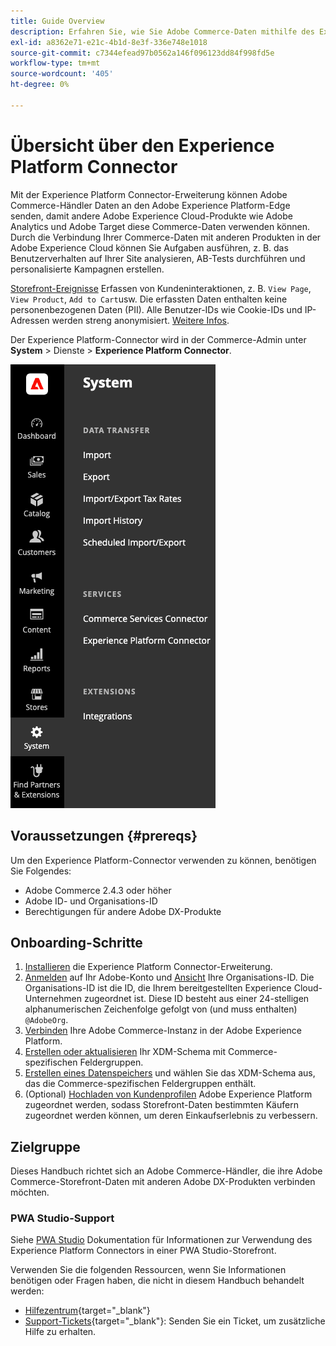 ```yaml
---
title: Guide Overview
description: Erfahren Sie, wie Sie Adobe Commerce-Daten mithilfe des Experience Platform-Connectors in Adobe Experience Platform integrieren.
exl-id: a8362e71-e21c-4b1d-8e3f-336e748e1018
source-git-commit: c7344efead97b0562a146f096123dd84f998fd5e
workflow-type: tm+mt
source-wordcount: '405'
ht-degree: 0%

---
```


# Übersicht über den Experience Platform Connector

Mit der Experience Platform Connector-Erweiterung können Adobe Commerce-Händler Daten an den Adobe Experience Platform-Edge senden, damit andere Adobe Experience Cloud-Produkte wie Adobe Analytics und Adobe Target diese Commerce-Daten verwenden können. Durch die Verbindung Ihrer Commerce-Daten mit anderen Produkten in der Adobe Experience Cloud können Sie Aufgaben ausführen, z. B. das Benutzerverhalten auf Ihrer Site analysieren, AB-Tests durchführen und personalisierte Kampagnen erstellen.

[Storefront-Ereignisse](events.md) Erfassen von Kundeninteraktionen, z. B. `View Page`, `View Product`, `Add to Cart`usw. Die erfassten Daten enthalten keine personenbezogenen Daten (PII). Alle Benutzer-IDs wie Cookie-IDs und IP-Adressen werden streng anonymisiert. [Weitere Infos](https://www.adobe.com/privacy/experience-cloud.html).

Der Experience Platform-Connector wird in der Commerce-Admin unter **System** > Dienste > **Experience Platform Connector**.

![Admin-Ansicht der Experience Platform Connector-Erweiterung](assets/epc-adminui.png)

## Voraussetzungen {#prereqs}

Um den Experience Platform-Connector verwenden zu können, benötigen Sie Folgendes:

- Adobe Commerce 2.4.3 oder höher
- Adobe ID- und Organisations-ID
- Berechtigungen für andere Adobe DX-Produkte

## Onboarding-Schritte

1. [Installieren](install.md) die Experience Platform Connector-Erweiterung.
1. [Anmelden](https://helpx.adobe.com/manage-account/using/access-adobe-id-account.html) auf Ihr Adobe-Konto und [Ansicht](https://experienceleague.adobe.com/docs/core-services/interface/administration/organizations.html?lang=en#concept_EA8AEE5B02CF46ACBDAD6A8508646255) Ihre Organisations-ID. Die Organisations-ID ist die ID, die Ihrem bereitgestellten Experience Cloud-Unternehmen zugeordnet ist. Diese ID besteht aus einer 24-stelligen alphanumerischen Zeichenfolge gefolgt von (und muss enthalten) `@AdobeOrg`.
1. [Verbinden](connect-data.md) Ihre Adobe Commerce-Instanz in der Adobe Experience Platform.
1. [Erstellen oder aktualisieren](update-xdm.md) Ihr XDM-Schema mit Commerce-spezifischen Feldergruppen.
1. [Erstellen eines Datenspeichers](https://experienceleague.adobe.com/docs/experience-platform/edge/datastreams/overview.html?lang=en) und wählen Sie das XDM-Schema aus, das die Commerce-spezifischen Feldergruppen enthält.
1. (Optional) [Hochladen von Kundenprofilen](profile.md) Adobe Experience Platform zugeordnet werden, sodass Storefront-Daten bestimmten Käufern zugeordnet werden können, um deren Einkaufserlebnis zu verbessern.

## Zielgruppe

Dieses Handbuch richtet sich an Adobe Commerce-Händler, die ihre Adobe Commerce-Storefront-Daten mit anderen Adobe DX-Produkten verbinden möchten.

### PWA Studio-Support

Siehe [PWA Studio](https://developer.adobe.com/commerce/pwa-studio/integrations/adobe-commerce/aep/) Dokumentation für Informationen zur Verwendung des Experience Platform Connectors in einer PWA Studio-Storefront.

Verwenden Sie die folgenden Ressourcen, wenn Sie Informationen benötigen oder Fragen haben, die nicht in diesem Handbuch behandelt werden:

- [Hilfezentrum](https://support.magento.com/hc/en-us){target=&quot;_blank&quot;}
- [Support-Tickets](https://support.magento.com/hc/en-us/articles/360000913794#submit-ticket){target=&quot;_blank&quot;}: Senden Sie ein Ticket, um zusätzliche Hilfe zu erhalten.
